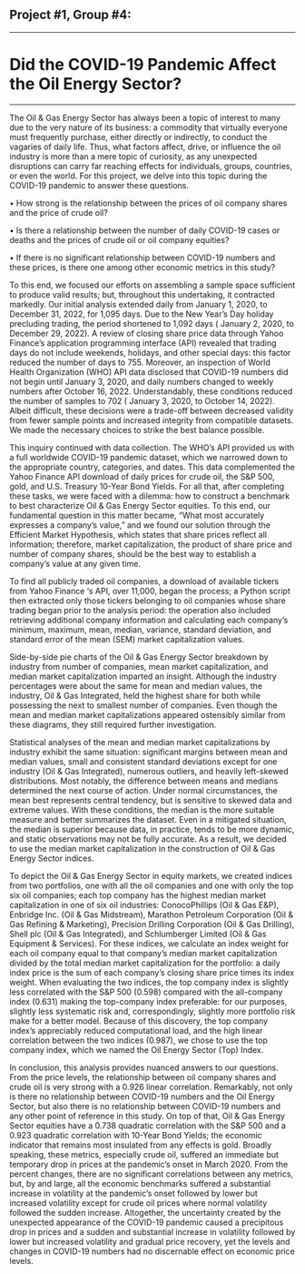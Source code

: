 ## Project #1, Group #4: 

-----

# Did the COVID-19 Pandemic Affect the Oil Energy Sector?

-----
The Oil & Gas Energy Sector has always been a topic of interest to many due to the very nature of its business: a commodity that virtually everyone must frequently purchase, either directly or indirectly, to conduct the vagaries of daily life.  Thus, what factors affect, drive, or influence the oil industry is more than a mere topic of curiosity, as any unexpected disruptions can carry far reaching effects for individuals, groups, countries, or even the world.  For this project, we delve into this topic during the COVID-19 pandemic to answer these questions.

•	How strong is the relationship between the prices of oil company shares and the price of crude oil?

•	Is there a relationship between the number of daily COVID-19 cases or deaths and the prices of crude oil or oil company equities?

•	If there is no significant relationship between COVID-19 numbers and these prices, is there one among other economic metrics in this study?

To this end, we focused our efforts on assembling a sample space sufficient to produce valid results; but, throughout this undertaking, it contracted markedly.  Our initial analysis extended daily from January 1, 2020, to December 31, 2022, for 1,095 days.  Due to the New Year’s Day holiday precluding trading, the period shortened to 1,092 days ( January 2, 2020, to December 29, 2022).  A review of closing share price data through Yahoo Finance’s application programming interface (API) revealed that trading days do not include weekends, holidays, and other special days: this factor reduced the number of days to 755.  Moreover, an inspection of World Health Organization (WHO) API data disclosed that COVID-19 numbers did not begin until January 3, 2020, and daily numbers changed to weekly numbers after October 16, 2022. Understandably, these conditions reduced the number of samples to 702 ( January 3, 2020, to October 14, 2022).  Albeit difficult, these decisions were a trade-off between decreased validity from fewer sample points and increased integrity from compatible datasets.  We made the necessary choices to strike the best balance possible.

This inquiry continued with data collection.  The WHO’s API provided us with a full worldwide COVID-19 pandemic dataset, which we narrowed down to the appropriate country, categories, and dates.  This data complemented the Yahoo Finance API download of daily prices for crude oil, the S&P 500, gold, and U.S. Treasury 10-Year Bond Yields.  For all that, after completing these tasks, we were faced with a dilemma: how to construct a benchmark to best characterize Oil & Gas Energy Sector equities.  To this end, our fundamental question in this matter became, “What most accurately expresses a company’s value,” and we found our solution through the Efficient Market Hypothesis, which states that share prices reflect all information; therefore, market capitalization, the product of share price and number of company shares, should be the best way to establish a company’s value at any given time.

To find all publicly traded oil companies, a download of available tickers from Yahoo Finance ‘s API, over 11,000, began the process; a Python script then extracted only those tickers belonging to oil companies whose share trading began prior to the analysis period: the operation also included retrieving additional company information and calculating each company’s minimum, maximum, mean, median, variance, standard deviation, and standard error of the mean (SEM) market capitalization values.  

Side-by-side pie charts of the Oil & Gas Energy Sector breakdown by industry from number of companies, mean market capitalization, and median market capitalization imparted an insight.  Although the industry percentages were about the same for mean and median values, the industry, Oil & Gas Integrated, held the highest share for both while possessing the next to smallest number of companies.  Even though the mean and median market capitalizations appeared ostensibly similar from these diagrams, they still required further investigation.

Statistical analyses of the mean and median market capitalizations by industry exhibit the same situation: significant margins between mean and median values, small and consistent standard deviations except for one industry (Oil & Gas Integrated), numerous outliers, and heavily left-skewed distributions.  Most notably, the difference between means and medians determined the next course of action.  Under normal circumstances, the mean best represents central tendency, but is sensitive to skewed data and extreme values.  With these conditions, the median is the more suitable measure and better summarizes the dataset.  Even in a mitigated situation, the median is superior because data, in practice, tends to be more dynamic, and static observations may not be fully accurate.  As a result, we decided to use the median market capitalization in the construction of Oil & Gas Energy Sector indices.  

To depict the Oil & Gas Energy Sector in equity markets, we created indices from two portfolios, one with all the oil companies and one with only the top six oil companies; each top company has the highest median market capitalization in one of six oil industries: ConocoPhillips (Oil & Gas E&P), Enbridge Inc. (Oil & Gas Midstream), Marathon Petroleum Corporation (Oil & Gas Refining & Marketing), Precision Drilling Corporation (Oil & Gas Drilling), Shell plc (Oil & Gas Integrated), and Schlumberger Limited (Oil & Gas Equipment & Services).  For these indices, we calculate an index weight for each oil company equal to that company’s median market capitalization divided by the total median market capitalization for the portfolio: a daily index price is the sum of each company’s closing share price times its index weight.  When evaluating the two indices, the top company index is slightly less correlated with the S&P 500 (0.598) compared with the all-company index (0.631) making the top-company index preferable: for our purposes, slightly less systematic risk and, correspondingly, slightly more portfolio risk make for a better model.  Because of this discovery, the top company index’s appreciably reduced computational load, and the high linear correlation between the two indices (0.987), we chose to use the top company index, which we named the Oil Energy Sector (Top) Index.

In conclusion, this analysis provides nuanced answers to our questions.  From the price levels, the relationship between oil company shares and crude oil is very strong with a 0.926 linear correlation.  Remarkably, not only is there no relationship between COVID-19 numbers and the Oil Energy Sector, but also there is no relationship between COVID-19 numbers and any other point of reference in this study.  On top of that, Oil & Gas Energy Sector equities have a 0.738 quadratic correlation with the S&P 500 and a 0.923 quadratic correlation with 10-Year Bond Yields; the economic indicator that remains most insulated from any effects is gold.  Broadly speaking, these metrics, especially crude oil, suffered an immediate but temporary drop in prices at the pandemic’s onset in March 2020.  From the percent changes, there are no significant correlations between any metrics, but, by and large, all the economic benchmarks suffered a substantial increase in volatility at the pandemic’s onset followed by lower but increased volatility except for crude oil prices where normal volatility followed the sudden increase.  Altogether, the uncertainty created by the unexpected appearance of the COVID-19 pandemic caused a precipitous drop in prices and a sudden and substantial increase in volatility followed by lower but increased volatility and gradual price recovery, yet the levels and changes in COVID-19 numbers had no discernable effect on economic price levels.
